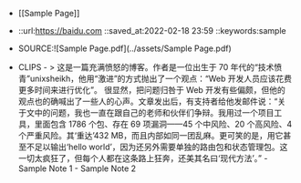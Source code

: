
- [[Sample Page]]
- ::url:https://baidu.com
::saved_at:2022-02-18 23:59
::keywords:sample

- SOURCE:![Sample Page.pdf](../assets/Sample Page.pdf)
- CLIPS
        - > 这是一篇充满愤怒的博客。作者是一位出生于 70 年代的“技术愤青”unixsheikh，他用“激进”的方式抛出了一个观点：“Web 开发人员应该花费更多时间来进行优化”。
很显然，把问题归咎于 Web 开发有些偏颇，但他的观点也的确喊出了一些人的心声。文章发出后，有支持者给他发邮件说：“关于文中的问题，我也一直在跟自己的老师和伙伴们争辩。我用过一个项目工具，里面包含 1786 个包、存在 69 项漏洞——45 个中风险、20 个高风险、4 个严重风险。其‘重达’432 MB，而且内部如同一团乱麻。更可笑的是，用它甚至不足以输出‘hello world’，因为还另外需要单独的路由包和状态管理包。这一切太疯狂了，但每个人都在这条路上狂奔，还美其名曰‘现代方法’。”
                - Sample Note 1
                - Sample Note 2
